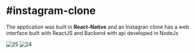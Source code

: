 <h1><strong>#instagram-clone</strong></h1>
The application was built in <strong>React-Native</strong> and an Instagran clone has a web interface built 
with ReactJS and Backend with api developed in NodeJs

![25](https://user-images.githubusercontent.com/40068058/59895785-40189b80-93bc-11e9-8e74-90fca64e8fe6.png)
![24](https://user-images.githubusercontent.com/40068058/59895791-4444b900-93bc-11e9-9e32-0deba05a70e5.png)

